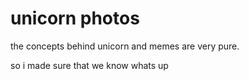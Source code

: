 # unicorn photos

the concepts behind unicorn and memes are very pure. 

so i made sure that we know whats up
